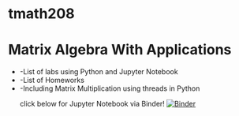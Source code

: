 # tmath208

<h1>Matrix Algebra With Applications</h1>
<ul>
  <li>-List of labs using Python and Jupyter Notebook</li>
  <li>-List of Homeworks</li>
  <li>-Including Matrix Multiplication using threads in Python</li>

click below for Jupyter Notebook via Binder!
[![Binder](https://mybinder.org/badge_logo.svg)](https://mybinder.org/v2/gh/veasnab/tmath208/main)
